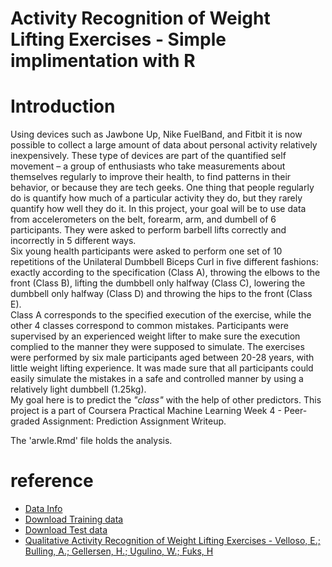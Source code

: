 # Activity Recognition of Weight Lifting Exercises - Simple implimentation with R

# Introduction    

Using devices such as Jawbone Up, Nike FuelBand, and Fitbit it is now possible to collect a large amount of data about personal activity relatively inexpensively. These type of devices are part of the quantified self movement – a group of enthusiasts who take measurements about themselves regularly to improve their health, to find patterns in their behavior, or because they are tech geeks. One thing that people regularly do is quantify how much of a particular activity they do, but they rarely quantify how well they do it. In this project, your goal will be to use data from accelerometers on the belt, forearm, arm, and dumbell of 6 participants. They were asked to perform barbell lifts correctly and incorrectly in 5 different ways.  
Six young health participants were asked to perform one set of 10 repetitions of the Unilateral Dumbbell Biceps Curl in five different fashions: exactly according to the specification (Class A), throwing the elbows to the front (Class B), lifting the dumbbell only halfway (Class C), lowering the dumbbell only halfway (Class D) and throwing the hips to the front (Class E).  
Class A corresponds to the specified execution of the exercise, while the other 4 classes correspond to common mistakes. Participants were supervised by an experienced weight lifter to make sure the execution complied to the manner they were supposed to simulate. The exercises were performed by six male participants aged between 20-28 years, with little weight lifting experience. It was made sure that all participants could easily simulate the mistakes in a safe and controlled manner by using a relatively light dumbbell (1.25kg).  
My goal here is to predict the *"class"* with the help of other predictors. This project is a part of Coursera Practical Machine Learning Week 4 - Peer-graded Assignment: Prediction Assignment Writeup.  

The 'arwle.Rmd' file holds the analysis.  

# reference  

* [Data Info](http://groupware.les.inf.puc-rio.br/har#weight_lifting_exercises)
* [Download Training data](https://d396qusza40orc.cloudfront.net/predmachlearn/pml-training.csv)
* [Download Test data](https://d396qusza40orc.cloudfront.net/predmachlearn/pml-testing.csv)
* [Qualitative Activity Recognition of Weight Lifting Exercises - Velloso, E.; Bulling, A.; Gellersen, H.; Ugulino, W.; Fuks, H](http://groupware.les.inf.puc-rio.br/work.jsf?p1=11201)  
